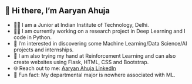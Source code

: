 ## 👋 Hi there, I’m Aaryan Ahuja

- 👨‍🎓 I am a Junior at Indian Institute of Technology, Delhi.
- 👨‍💼 I am currently working on a research project in Deep Learning and I code in Python.
- 👀 I’m interested in discovering some Machine Learning/Data Science/AI projects and internships.
- 🌱  I am also trying my hand at Reinforcement Learning and can also create websites using Flask, HTML, CSS and Bootstrap. 
- 🌐 Reach out to me: [Aaryan Ahuja LinkedIn](https://www.linkedin.com/in/aaryan-ahuja-ab1515218/)
- 🌟 Fun fact: My departmental major is nowhere associated with ML.


<!---
aaryaniitd/aaryaniitd is a ✨ special ✨ repository because its `README.md` (this file) appears on your GitHub profile.
You can click the Preview link to take a look at your changes.
--->
